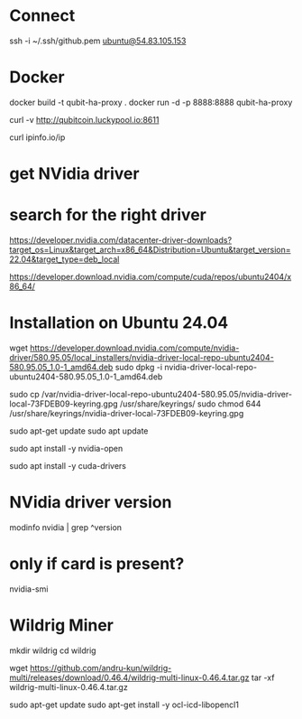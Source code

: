 
# Connect 

ssh -i ~/.ssh/github.pem ubuntu@54.83.105.153

# Docker

docker build -t qubit-ha-proxy .
docker run -d -p 8888:8888 qubit-ha-proxy

curl -v http://qubitcoin.luckypool.io:8611


curl ipinfo.io/ip


# get NVidia driver

# search for the right driver
https://developer.nvidia.com/datacenter-driver-downloads?target_os=Linux&target_arch=x86_64&Distribution=Ubuntu&target_version=22.04&target_type=deb_local


https://developer.download.nvidia.com/compute/cuda/repos/ubuntu2404/x86_64/


# Installation on Ubuntu 24.04

wget https://developer.download.nvidia.com/compute/nvidia-driver/580.95.05/local_installers/nvidia-driver-local-repo-ubuntu2404-580.95.05_1.0-1_amd64.deb
sudo dpkg -i nvidia-driver-local-repo-ubuntu2404-580.95.05_1.0-1_amd64.deb

sudo cp /var/nvidia-driver-local-repo-ubuntu2404-580.95.05/nvidia-driver-local-73FDEB09-keyring.gpg /usr/share/keyrings/
sudo chmod 644 /usr/share/keyrings/nvidia-driver-local-73FDEB09-keyring.gpg

sudo apt-get update
sudo apt update

sudo apt install -y nvidia-open

sudo apt install -y cuda-drivers

# NVidia driver version

modinfo nvidia | grep ^version

# only if card is present?
nvidia-smi


# Wildrig Miner

mkdir wildrig
cd wildrig

wget https://github.com/andru-kun/wildrig-multi/releases/download/0.46.4/wildrig-multi-linux-0.46.4.tar.gz
tar -xf wildrig-multi-linux-0.46.4.tar.gz

sudo apt-get update
sudo apt-get install -y ocl-icd-libopencl1